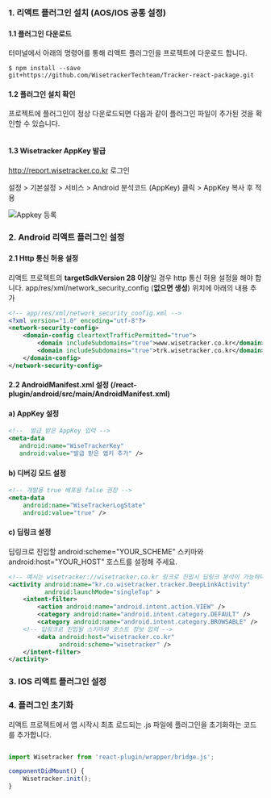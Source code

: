 ### 1. 리액트 플러그인 설치 (AOS/IOS 공통 설정)

#### 1.1 플러그인 다운로드
터미널에서 아래의 명령어를 통해 리액트 플러그인을 프로젝트에 다운로드 합니다.

```shell
$ npm install --save git+https://github.com/WisetrackerTechteam/Tracker-react-package.git
```

#### 1.2 플러그인 설치 확인

프로젝트에 플러그인이 정상 다운로드되면 다음과 같이 플러그인 파일이 추가된 것을 확인할 수 있습니다.

![]()

#### 1.3 Wisetracker AppKey 발급

http://report.wisetracker.co.kr 로그인

설정 > 기본설정 > 서비스 > Android 분석코드 (AppKey) 클릭 > AppKey 복사 후 적용

![Appkey 등록](https://dzf8vqv24eqhg.cloudfront.net/userfiles/6274/8379/ckfinder/images/016.png?dc=201702100857-66 "Appkey 등록")

### 2. Android 리액트 플러그인 설정

#### 2.1 Http 통신 허용 설정 
리액트 프로젝트의 **targetSdkVersion 28 이상**일 경우 http 통신 허용 설정을 해야 합니다.
app/res/xml/network_security_config (**없으면 생성**) 위치에 아래의 내용 추가

```xml
<!-- app/res/xml/network_security_config.xml -->
<?xml version="1.0" encoding="utf-8"?>
<network-security-config>
    <domain-config cleartextTrafficPermitted="true">
        <domain includeSubdomains="true">www.wisetracker.co.kr</domain>
        <domain includeSubdomains="true">trk.wisetracker.co.kr</domain>
    </domain-config>
</network-security-config>
```

#### 2.2 AndroidManifest.xml 설정 (/react-plugin/android/src/main/AndroidManifest.xml)

#### a) AppKey 설정

 ```xml
<!--  발급 받은 AppKey 입력 -->
<meta-data
    android:name="WiseTrackerKey"
    android:value="발급 받은 앱키 추가" />
```

#### b) 디버깅 모드 설정

```xml
<!-- 개발용 true 배포용 false 권장 -->
<meta-data 
	android:name="WiseTrackerLogState" 
	android:value="true" />
```

#### c) 딥링크 설정
딥링크로 진입할 android:scheme="YOUR_SCHEME" 스키마와 android:host="YOUR_HOST" 호스트를 설정해 주세요.

```xml
<!-- 예시는 wisetracker://wisetracker.co.kr 링크로 진입시 딥링크 분석이 가능하며, 사용될 값을 직접 수정해 주세요. -->
<activity android:name="kr.co.wisetracker.tracker.DeepLinkActivity" 
          android:launchMode="singleTop" >
    <intent-filter>
        <action android:name="android.intent.action.VIEW" />
        <category android:name="android.intent.category.DEFAULT" />
        <category android:name="android.intent.category.BROWSABLE" />
	<!-- 딥링크로 진입될 스키마와 호스트 정보 입력 -->
        <data android:host="wisetracker.co.kr"
              android:scheme="wisetracker" />
    </intent-filter>
</activity>
```

### 3. IOS 리액트 플러그인 설정

### 4. 플러그인 초기화
리액트 프로젝트에서 앱 시작시 최초 로드되는 .js 파일에 플러그인을 초기화하는 코드를 추가합니다.

```javascript

import Wisetracker from 'react-plugin/wrapper/bridge.js';

componentDidMount() {
    Wisetracker.init();
}

```
